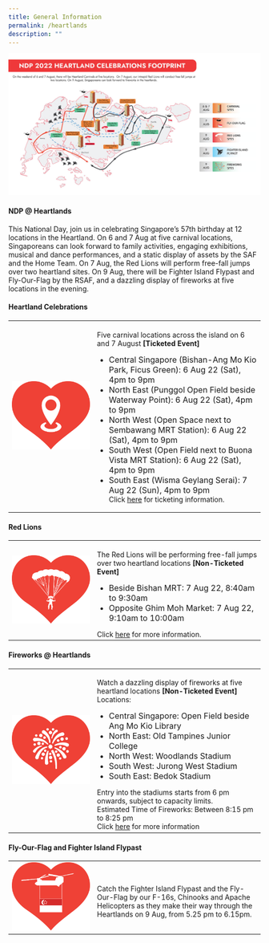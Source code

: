 ```yaml
---
title: General Information
permalink: /heartlands
description: ""
---
```

![](/images/NDP-Overview-page-Infographic.jpg)
#### NDP @ Heartlands
This National Day, join us in celebrating Singapore’s 57th birthday at 12 locations in the Heartland. On 6 and 7 Aug at five carnival locations, Singaporeans can look forward to family activities, engaging exhibitions, musical and dance performances, and a static display of assets by the SAF and the Home Team. On 7 Aug, the Red Lions will perform free-fall jumps over two heartland sites. On 9 Aug, there will be Fighter Island Flypast and Fly-Our-Flag by the RSAF, and a dazzling display of fireworks at five locations in the evening. 

<style>
   @media all and (max-width: 768px) {
   tr > td:first-child {
   width: 25% !important;
   }
   tr > td:first-child img {
   margin-top: 30px !important;
   }
   }
</style>
#### Heartland Celebrations
<table>
   <tbody>
      <tr>
         <td style="width: 156px"><img src="/images/NDP @ Heartlands Images 20May2022 1pm3.jpg" alt="Image"></td>
				<td><br>Five carnival locations across the island on 6 and 7 August <b>[Ticketed Event]</b>
<ul>
<li style="font-size:1rem">Central Singapore (Bishan-Ang Mo Kio Park, Ficus Green): 6 Aug 22 (Sat), 4pm to 9pm</li>
<li style="font-size:1rem">North East (Punggol Open Field beside Waterway Point): 6 Aug 22 (Sat), 4pm to 9pm</li>
<li style="font-size:1rem">North West (Open Space next to Sembawang MRT Station): 6 Aug 22 (Sat), 4pm to 9pm</li>
<li style="font-size:1rem">South West (Open Field next to Buona Vista MRT Station): 6 Aug 22 (Sat), 4pm to 9pm</li>
<li style="font-size:1rem">South East (Wisma Geylang Serai): 7 Aug 22 (Sun), 4pm to 9pm</li>
	Click <a href="ticketing/heartlands" target="_blank">here</a> for ticketing information.
					</ul>
				</td>
      </tr>
   </tbody>
</table>

#### Red Lions
<table>
   <tbody>
      <tr>
         <td style="width: 156px"><img src="/images/NDP @ Heartlands Images 20May2022 1pm8.jpg" alt="Image"></td>
         <td><br>The Red Lions will be performing free-fall jumps over two heartland locations <b>[Non-Ticketed Event]</b>
<ul>
	<li style="font-size:1rem">Beside Bishan MRT: 7 Aug 22, 8:40am to 9:30am</li>
	<li style="font-size:1rem">Opposite Ghim Moh Market: 7 Aug 22, 9:10am to 10:00am</li>
					 </ul>
Click <a href="/heartlands/red-lions-bishan" target="_blank">here</a> for more information. 
</td>
      </tr>
   </tbody>
</table>

#### Fireworks @ Heartlands
<table>
   <tbody>
      <tr>
         <td style="width: 156px"><img src="/images/NDP @ Heartlands Images 20May2022 1pm9.jpg" alt="Image"></td>
         <td><br>Watch a dazzling display of fireworks at five heartland locations <b>[Non-Ticketed Event]</b>
Locations:
<ul>
	<li style="font-size:1rem">Central Singapore: Open Field beside Ang Mo Kio Library</li>
	<li style="font-size:1rem">North East: Old Tampines Junior College</li>
<li style="font-size:1rem">North West: Woodlands Stadium</li>
<li style="font-size:1rem">South West: Jurong West Stadium</li>
	<li style="font-size:1rem">South East: Bedok Stadium</li>
					 </ul>
Entry into the stadiums starts from 6 pm onwards, subject to capacity limits.<br>
Estimated Time of Fireworks: Between 8:15 pm to 8:25 pm<br>
Click <a href="/heartlands/fireworks" target="_blank">here</a> for more information
</td>
      </tr>
   </tbody>
</table>

#### Fly-Our-Flag and Fighter Island Flypast
<table>
   <tbody>
		  <tr>
         <td style="width: 156px"><img src="/images/NDP @ Heartlands State Flag Flypast Icon 26May2022 9am.jpg" alt="Image"></td>
         <td><br> Catch the Fighter Island Flypast and the Fly-Our-Flag by our F-16s, Chinooks and Apache Helicopters as they make their way through the Heartlands on 9 Aug, from 5.25 pm to 6.15pm.</td>
      </tr>
   </tbody>
</table>